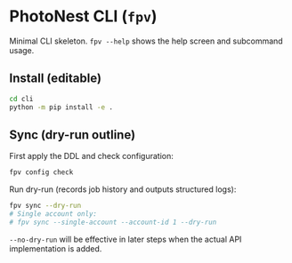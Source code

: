 # PhotoNest CLI (`fpv`)

Minimal CLI skeleton. `fpv --help` shows the help screen and subcommand usage.

## Install (editable)

```bash
cd cli
python -m pip install -e .
```

## Sync (dry-run outline)

First apply the DDL and check configuration:

```bash
fpv config check
```

Run dry-run (records job history and outputs structured logs):

```bash
fpv sync --dry-run
# Single account only:
# fpv sync --single-account --account-id 1 --dry-run
```

`--no-dry-run` will be effective in later steps when the actual API implementation is added.
